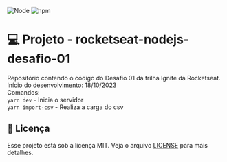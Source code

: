![Node](https://img.shields.io/badge/NodeJS-v18.18.2-blue?logo=nodedotjs)
![npm](https://img.shields.io/badge/npm-v9.8.1-blue?logo=npm)
# 💻 Projeto - rocketseat-nodejs-desafio-01
Repositório contendo o código do Desafio 01 da trilha Ignite da Rocketseat.  
Início do desenvolvimento: 18/10/2023  
Comandos:  
`yarn dev` - Inicia o servidor  
```yarn import-csv``` - Realiza a carga do csv
## 📝 Licença

Esse projeto está sob a licença MIT. Veja o arquivo [LICENSE](LICENSE.md) para mais detalhes.